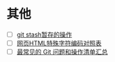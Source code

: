 # 其他

- [ ] [git stash暂存的操作](https://blog.csdn.net/kuangdacaikuang/article/details/82804051)
- [ ] [网页HTML特殊字符编码对照表](https://www.22vd.com/33993.html)
- [ ] [最常见的 Git 问题和操作清单汇总](https://juejin.im/post/5d5d61e96fb9a06ace5254bd#heading-0)
